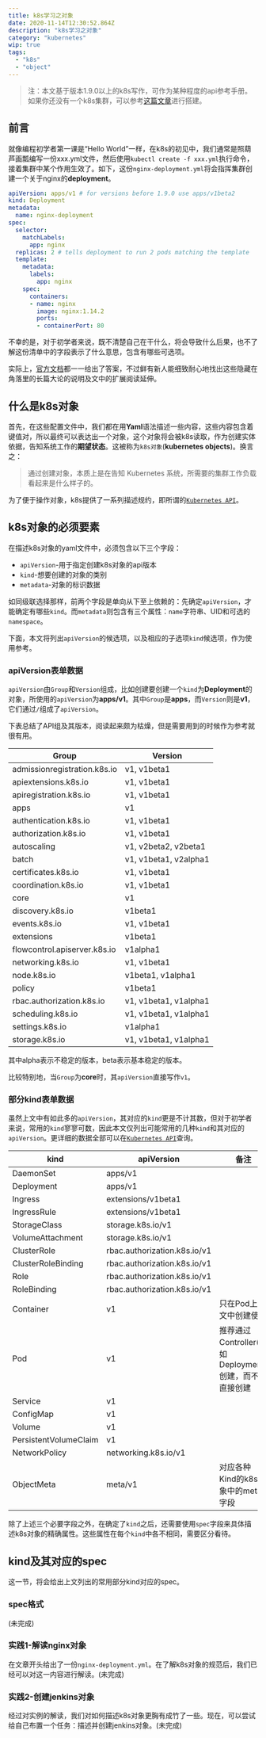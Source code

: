 ```yaml
---
title: k8s学习之对象
date: 2020-11-14T12:30:52.864Z
description: "k8s学习之对象"
category: "kubernetes"
wip: true
tags:
  - "k8s"
  - "object"
---
```

> 注：本文基于版本1.9.0以上的k8s写作，可作为某种程度的api参考手册。如果你还没有一个k8s集群，可以参考[这篇文章](/r/kubernetes/study-with-k8s)进行搭建。

## 前言
就像编程初学者第一课是“Hello World”一样，在k8s的初见中，我们通常是照葫芦画瓢编写一份xxx.yml文件，然后使用`kubectl create -f xxx.yml`执行命令，接着集群中某个作用生效了。如下，这份`nginx-deployment.yml`将会指挥集群创建一个关于nginx的**deployment**。
```yaml
apiVersion: apps/v1 # for versions before 1.9.0 use apps/v1beta2
kind: Deployment
metadata:
  name: nginx-deployment
spec:
  selector:
    matchLabels:
      app: nginx
  replicas: 2 # tells deployment to run 2 pods matching the template
  template:
    metadata:
      labels:
        app: nginx
    spec:
      containers:
      - name: nginx
        image: nginx:1.14.2
        ports:
        - containerPort: 80
```
不幸的是，对于初学者来说，既不清楚自己在干什么，将会导致什么后果，也不了解这份清单中的字段表示了什么意思，包含有哪些可选项。

实际上，[官方文档](https://kubernetes.io/zh/docs/concepts/overview/working-with-objects/kubernetes-objects/)都一一给出了答案，不过鲜有新人能细致耐心地找出这些隐藏在角落里的长篇大论的说明及文中的扩展阅读延伸。
## 什么是k8s对象
首先，在这些配置文件中，我们都在用**Yaml**语法描述一些内容，这些内容包含着键值对，所以最终可以表达出一个对象，这个对象将会被k8s读取，作为创建实体依据，告知系统工作的**期望状态**。这被称为`k8s对象`(**kubernetes objects**)。换言之：

> 通过创建对象，本质上是在告知 Kubernetes 系统，所需要的集群工作负载看起来是什么样子的。

为了便于操作对象，k8s提供了一系列描述规约，即所谓的[`Kubernetes API`](https://kubernetes.io/docs/reference/generated/kubernetes-api/v1.19/)。

## k8s对象的必须要素
在描述k8s对象的yaml文件中，必须包含以下三个字段：
* `apiVersion`-用于指定创建k8s对象的api版本
* `kind`-想要创建的对象的类别
* `metadata`-对象的标识数据

如同级联选择那样，前两个字段是单向从下至上依赖的：先确定`apiVersion`，才能确定有哪些`kind`。而`metadata`则包含有三个属性：`name`字符串、UID和可选的`namespace`。

下面，本文将列出`apiVersion`的候选项，以及相应的子选项`kind`候选项，作为使用参考。
### apiVersion表单数据
`apiVersion`由`Group`和`Version`组成，比如创建要创建一个`kind`为**Deployment**的对象，所使用的`apiVersion`为**apps/v1**。其中`Group`是**apps**，而`Version`则是**v1**，它们通过`/`组成了`apiVersion`。

下表总结了API组及其版本，阅读起来颇为枯燥，但是需要用到的时候作为参考就很有用。

|Group|Version|
|---|---|
|admissionregistration.k8s.io|v1, v1beta1|
|apiextensions.k8s.io|v1, v1beta1|
|apiregistration.k8s.io|v1, v1beta1|
|apps|v1|
|authentication.k8s.io|v1, v1beta1|
|authorization.k8s.io|v1, v1beta1|
|autoscaling|v1, v2beta2, v2beta1|
|batch|v1, v1beta1, v2alpha1|
|certificates.k8s.io|v1, v1beta1|
|coordination.k8s.io|v1, v1beta1|
|core|v1|
|discovery.k8s.io|v1beta1|
|events.k8s.io|v1, v1beta1|
|extensions|v1beta1|
|flowcontrol.apiserver.k8s.io|v1alpha1|
|networking.k8s.io|v1, v1beta1|
|node.k8s.io|v1beta1, v1alpha1|
|policy|v1beta1|
|rbac.authorization.k8s.io|v1, v1beta1, v1alpha1|
|scheduling.k8s.io|v1, v1beta1, v1alpha1|
|settings.k8s.io|v1alpha1|
|storage.k8s.io|v1, v1beta1, v1alpha1|

其中alpha表示不稳定的版本，beta表示基本稳定的版本。

比较特别地，当`Group`为**core**时，其`apiVersion`直接写作`v1`。

### 部分kind表单数据
虽然上文中有如此多的`apiVersion`，其对应的`kind`更是不计其数，但对于初学者来说，常用的`kind`寥寥可数，因此本文仅列出可能常用的几种`kind`和其对应的`apiVersion`。更详细的数据全部可以在[`Kubernetes API`](https://kubernetes.io/docs/reference/generated/kubernetes-api/v1.19/)查询。

|kind|apiVersion|备注|
|---|---|---|
|DaemonSet|apps/v1||
|Deployment|apps/v1||
|Ingress|extensions/v1beta1||
|IngressRule|extensions/v1beta1||
|StorageClass|storage.k8s.io/v1||
|VolumeAttachment|storage.k8s.io/v1||
|ClusterRole|rbac.authorization.k8s.io/v1||
|ClusterRoleBinding|rbac.authorization.k8s.io/v1||
|Role|rbac.authorization.k8s.io/v1||
|RoleBinding|rbac.authorization.k8s.io/v1||
|Container|v1|只在Pod上下文中创建使用|
|Pod|v1|推荐通过Controller(例如Deployment)创建，而不是直接创建|
|Service|v1||
|ConfigMap|v1||
|Volume|v1||
|PersistentVolumeClaim|v1||
|NetworkPolicy|networking.k8s.io/v1||
|ObjectMeta|meta/v1|对应各种Kind的k8s对象中的meta字段|

除了上述三个必要字段之外，在确定了`kind`之后，还需要使用`spec`字段来具体描述k8s对象的精确属性。这些属性在每个`kind`中各不相同，需要区分看待。

## kind及其对应的spec
这一节，将会给出上文列出的常用部分kind对应的spec。
### spec格式
(未完成)
### 实践1-解读nginx对象
在文章开头给出了一份`nginx-deployment.yml`。在了解k8s对象的规范后，我们已经可以对这一内容进行解读。(未完成)
### 实践2-创建jenkins对象
经过对实例的解读，我们对如何描述k8s对象更胸有成竹了一些。现在，可以尝试给自己布置一个任务：描述并创建jenkins对象。(未完成)